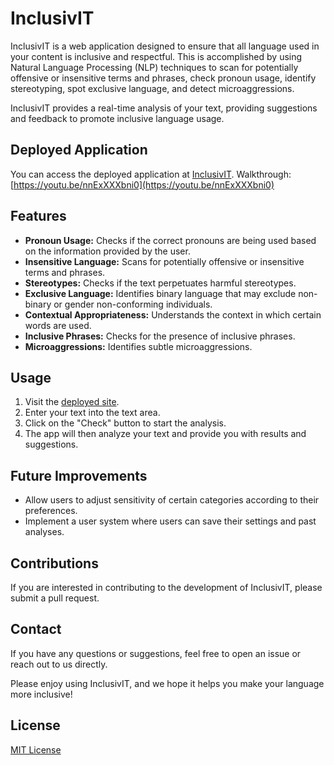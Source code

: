 
# InclusivIT

InclusivIT is a web application designed to ensure that all language used in your content is inclusive and respectful. This is accomplished by using Natural Language Processing (NLP) techniques to scan for potentially offensive or insensitive terms and phrases, check pronoun usage, identify stereotyping, spot exclusive language, and detect microaggressions.

InclusivIT provides a real-time analysis of your text, providing suggestions and feedback to promote inclusive language usage.

## Deployed Application

You can access the deployed application at [InclusivIT](https://inclusiv-it.vercel.app/). Walkthrough: [https://youtu.be/nnExXXXbni0](https://youtu.be/nnExXXXbni0)

## Features

- **Pronoun Usage:** Checks if the correct pronouns are being used based on the information provided by the user.
- **Insensitive Language:** Scans for potentially offensive or insensitive terms and phrases.
- **Stereotypes:** Checks if the text perpetuates harmful stereotypes.
- **Exclusive Language:** Identifies binary language that may exclude non-binary or gender non-conforming individuals.
- **Contextual Appropriateness:** Understands the context in which certain words are used.
- **Inclusive Phrases:** Checks for the presence of inclusive phrases.
- **Microaggressions:** Identifies subtle microaggressions.

## Usage

1. Visit the [deployed site](https://inclusiv-it.vercel.app/).
2. Enter your text into the text area.
3. Click on the "Check" button to start the analysis.
4. The app will then analyze your text and provide you with results and suggestions.

## Future Improvements

- Allow users to adjust sensitivity of certain categories according to their preferences.
- Implement a user system where users can save their settings and past analyses.

## Contributions

If you are interested in contributing to the development of InclusivIT, please submit a pull request.

## Contact

If you have any questions or suggestions, feel free to open an issue or reach out to us directly.

Please enjoy using InclusivIT, and we hope it helps you make your language more inclusive!

## License

[MIT License](./LICENSE)
